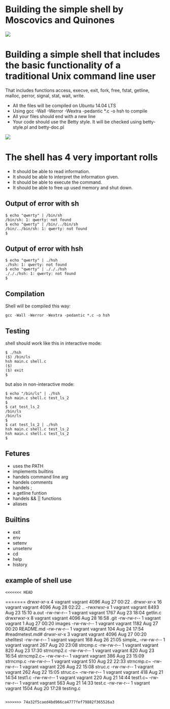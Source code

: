 # Building the simple shell by Moscovics and Quinones

![](https://s3.amazonaws.com/intranet-projects-files/holbertonschool-low_level_programming/235/shell.jpeg)

# Building a simple shell that includes the basic functionality of a traditional Unix command line user 
 
 That includes functions access, execve, exit, fork, free, fstat, getline, malloc, perror, signal, stat, wait, write. 
 
 - All the files will be compiled on Ubuntu 14.04 LTS
 - Using gcc -Wall -Werror -Wextra -pedantic *.c -o hsh to compile
 - All your files should end with a new line
 - Your code should use the Betty style. It will be checked using betty-style.pl and betty-doc.pl
 

![](https://en.opensuse.org/images/e/e2/Flow1.jpg)

# The shell has 4 very important rolls 

* It should be able to read information.
* It should be able to interpret the information given.
* It should be able to execute the command. 
* It should be able to free up used memory and shut down. 

## Output of error with sh 
```
$ echo "qwerty" | /bin/sh
/bin/sh: 1: qwerty: not found
$ echo "qwerty" | /bin/../bin/sh
/bin/../bin/sh: 1: qwerty: not found
$
```

## Output of error with hsh
```
$ echo "qwerty" | ./hsh
./hsh: 1: qwerty: not found
$ echo "qwerty" | ./././hsh
./././hsh: 1: qwerty: not found
$
```
## Compilation
Shell will be compiled this way:
```
gcc -Wall -Werror -Wextra -pedantic *.c -o hsh
```
## Testing 
shell should work like this in interactive mode:
```
$ ./hsh
($) /bin/ls
hsh main.c shell.c
($)
($) exit
$
```
but also in non-interactive mode:
```
$ echo "/bin/ls" | ./hsh
hsh main.c shell.c test_ls_2
$
$ cat test_ls_2
/bin/ls
/bin/ls
$
$ cat test_ls_2 | ./hsh
hsh main.c shell.c test_ls_2
hsh main.c shell.c test_ls_2
$
```
## Fetures
* uses the PATH
* implements builtins
* handels command line arg
* handels comments
* handels ;
* a getline funtion
* handels && || functions
* aliases

## Builtins
* exit
* env
* setenv
* unsetenv
* cd 
* help
* history 

## example of shell use 
```
<<<<<<< HEAD

```
=======
drwxr-xr-x  4 vagrant vagrant 4096 Aug 27 00:22 .
drwxr-xr-x 16 vagrant vagrant 4096 Aug 28 02:22 ..
-rwxrwxr-x  1 vagrant vagrant 8493 Aug 23 15:10 a.out
-rw-rw-r--  1 vagrant vagrant 1767 Aug 23 18:04 getlin.c
drwxrwxr-x  8 vagrant vagrant 4096 Aug 28 16:58 .git
-rw-rw-r--  1 vagrant vagrant    1 Aug 27 00:20 images
-rw-rw-r--  1 vagrant vagrant 1182 Aug 27 00:20 README.md
-rw-rw-r--  1 vagrant vagrant  104 Aug 24 17:54 #readmetest.md#
drwxr-xr-x  3 vagrant vagrant 4096 Aug 27 00:20 shelltest
-rw-rw-r--  1 vagrant vagrant  168 Aug 26 21:05 simple_
-rw-rw-r--  1 vagrant vagrant  267 Aug 20 23:08 strcmp.c
-rw-rw-r--  1 vagrant vagrant  820 Aug 23 17:30 strncmp2.c
-rw-rw-r--  1 vagrant vagrant  820 Aug 23 16:54 strncmp2.c~
-rw-rw-r--  1 vagrant vagrant  386 Aug 23 15:09 strncmp.c
-rw-rw-r--  1 vagrant vagrant  510 Aug 22 22:33 strncmp.c~
-rw-rw-r--  1 vagrant vagrant  226 Aug 22 15:08 struc.c
-rw-rw-r--  1 vagrant vagrant  262 Aug 22 15:05 struc.c~
-rw-rw-r--  1 vagrant vagrant  418 Aug 21 14:54 test1.c
-rw-rw-r--  1 vagrant vagrant  220 Aug 21 14:44 test1.c~
-rw-rw-r--  1 vagrant vagrant  563 Aug 21 14:33 test.c
-rw-rw-r--  1 vagrant vagrant 1504 Aug 20 17:28 testing.c

```

>>>>>>> 74a32f5caed4bd966ca4777fef79882f365526a3
